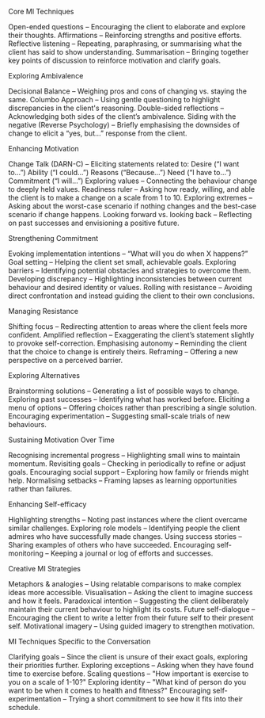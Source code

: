 Core MI Techniques

Open-ended questions – Encouraging the client to elaborate and explore their thoughts.
Affirmations – Reinforcing strengths and positive efforts.
Reflective listening – Repeating, paraphrasing, or summarising what the client has said to show understanding.
Summarisation – Bringing together key points of discussion to reinforce motivation and clarify goals.


Exploring Ambivalence

Decisional Balance – Weighing pros and cons of changing vs. staying the same.
Columbo Approach – Using gentle questioning to highlight discrepancies in the client's reasoning.
Double-sided reflections – Acknowledging both sides of the client’s ambivalence.
Siding with the negative (Reverse Psychology) – Briefly emphasising the downsides of change to elicit a “yes, but…” response from the client.


Enhancing Motivation

Change Talk (DARN-C) – Eliciting statements related to:
Desire (“I want to…”)
Ability (“I could…”)
Reasons (“Because…”)
Need (“I have to…”)
Commitment (“I will…”)
Exploring values – Connecting the behaviour change to deeply held values.
Readiness ruler – Asking how ready, willing, and able the client is to make a change on a scale from 1 to 10.
Exploring extremes – Asking about the worst-case scenario if nothing changes and the best-case scenario if change happens.
Looking forward vs. looking back – Reflecting on past successes and envisioning a positive future.



Strengthening Commitment

Evoking implementation intentions – “What will you do when X happens?”
Goal setting – Helping the client set small, achievable goals.
Exploring barriers – Identifying potential obstacles and strategies to overcome them.
Developing discrepancy – Highlighting inconsistencies between current behaviour and desired identity or values.
Rolling with resistance – Avoiding direct confrontation and instead guiding the client to their own conclusions.


Managing Resistance

Shifting focus – Redirecting attention to areas where the client feels more confident.
Amplified reflection – Exaggerating the client’s statement slightly to provoke self-correction.
Emphasising autonomy – Reminding the client that the choice to change is entirely theirs.
Reframing – Offering a new perspective on a perceived barrier.


Exploring Alternatives

Brainstorming solutions – Generating a list of possible ways to change.
Exploring past successes – Identifying what has worked before.
Eliciting a menu of options – Offering choices rather than prescribing a single solution.
Encouraging experimentation – Suggesting small-scale trials of new behaviours.


Sustaining Motivation Over Time

Recognising incremental progress – Highlighting small wins to maintain momentum.
Revisiting goals – Checking in periodically to refine or adjust goals.
Encouraging social support – Exploring how family or friends might help.
Normalising setbacks – Framing lapses as learning opportunities rather than failures.


Enhancing Self-efficacy

Highlighting strengths – Noting past instances where the client overcame similar challenges.
Exploring role models – Identifying people the client admires who have successfully made changes.
Using success stories – Sharing examples of others who have succeeded.
Encouraging self-monitoring – Keeping a journal or log of efforts and successes.


Creative MI Strategies

Metaphors & analogies – Using relatable comparisons to make complex ideas more accessible.
Visualisation – Asking the client to imagine success and how it feels.
Paradoxical intention – Suggesting the client deliberately maintain their current behaviour to highlight its costs.
Future self-dialogue – Encouraging the client to write a letter from their future self to their present self.
Motivational imagery – Using guided imagery to strengthen motivation.


MI Techniques Specific to the Conversation

Clarifying goals – Since the client is unsure of their exact goals, exploring their priorities further.
Exploring exceptions – Asking when they have found time to exercise before.
Scaling questions – "How important is exercise to you on a scale of 1-10?"
Exploring identity – "What kind of person do you want to be when it comes to health and fitness?"
Encouraging self-experimentation – Trying a short commitment to see how it fits into their schedule.